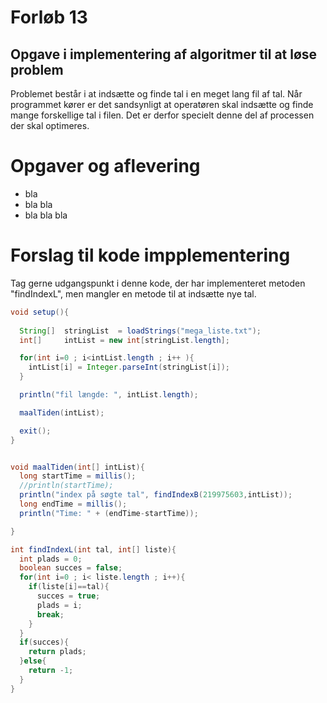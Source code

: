 # Forløb 13
## Opgave i implementering af algoritmer til at løse problem

Problemet består i at indsætte og finde tal i en meget lang fil af tal.
Når programmet kører er det sandsynligt at operatøren skal indsætte og finde mange forskellige tal i filen.
Det er derfor specielt denne del af processen der skal optimeres.

# Opgaver og aflevering

- bla
- bla bla
- bla bla bla

# Forslag til kode impplementering

Tag gerne udgangspunkt i denne kode, der har implementeret metoden "findIndexL", men mangler en metode til at indsætte nye tal.

```java
void setup(){
  
  String[]  stringList  = loadStrings("mega_liste.txt");
  int[]     intList = new int[stringList.length];

  for(int i=0 ; i<intList.length ; i++ ){
    intList[i] = Integer.parseInt(stringList[i]);
  }

  println("fil længde: ", intList.length);

  maalTiden(intList);

  exit();
}


void maalTiden(int[] intList){
  long startTime = millis();
  //println(startTime);
  println("index på søgte tal", findIndexB(219975603,intList));
  long endTime = millis();
  println("Time: " + (endTime-startTime));

}

int findIndexL(int tal, int[] liste){
  int plads = 0;
  boolean succes = false;
  for(int i=0 ; i< liste.length ; i++){
    if(liste[i]==tal){
      succes = true;
      plads = i;
      break;
    }
  }
  if(succes){
    return plads;
  }else{
    return -1;
  }
}


```